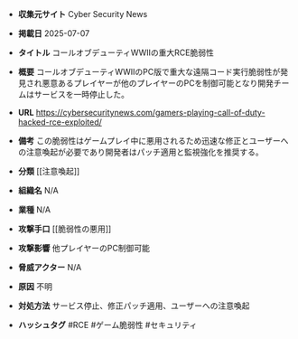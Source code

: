 - **収集元サイト**
Cyber Security News

- **掲載日**
2025-07-07

- **タイトル**
コールオブデューティWWIIの重大RCE脆弱性

- **概要**
コールオブデューティWWIIのPC版で重大な遠隔コード実行脆弱性が発見され悪意あるプレイヤーが他のプレイヤーのPCを制御可能となり開発チームはサービスを一時停止した。

- **URL**
https://cybersecuritynews.com/gamers-playing-call-of-duty-hacked-rce-exploited/

- **備考**
この脆弱性はゲームプレイ中に悪用されるため迅速な修正とユーザーへの注意喚起が必要であり開発者はパッチ適用と監視強化を推奨する。

- **分類**
[[注意喚起]]

- **組織名**
N/A

- **業種**
N/A

- **攻撃手口**
[[脆弱性の悪用]]

- **攻撃影響**
他プレイヤーのPC制御可能

- **脅威アクター**
N/A

- **原因**
不明

- **対処方法**
サービス停止、修正パッチ適用、ユーザーへの注意喚起

- **ハッシュタグ**
#RCE #ゲーム脆弱性 #セキュリティ
